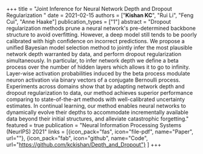 +++
title = "Joint Inference for Neural Network Depth and Dropout Regularization
"
date = 2021-02-15
authors = ["**Kishan KC**", "Rui Li", "Feng Cui", "Anne Haake"]
publication_types = ["1"]
abstract = "Dropout regularization methods prune a neural network's pre-determined backbone structure to avoid overfitting. However, a deep model still tends to be poorly calibrated with high confidence on incorrect predictions. We propose a unified Bayesian model selection method to jointly infer the most plausible network depth warranted by data, and perform dropout regularization simultaneously. In particular, to infer network depth we define a beta process over the number of hidden layers which allows it to go to infinity. Layer-wise activation probabilities induced by the beta process modulate neuron activation via binary vectors of a conjugate Bernoulli process. Experiments across domains show that by adapting network depth and dropout regularization to data, our method achieves superior performance comparing to state-of-the-art methods with well-calibrated uncertainty estimates. In continual learning, our method enables neural networks to dynamically evolve their depths to accommodate incrementally available data beyond their initial structures, and alleviate catastrophic forgetting."
featured = true
publication = "Neural Information Processing Systems (NeurIPS) 2021"
links = [{icon_pack="fas", icon="file-pdf", name="Paper", url=""},
{icon_pack="fab", icon="github", name="Code", url="https://github.com/kckishan/Depth_and_Dropout"}
]
+++

